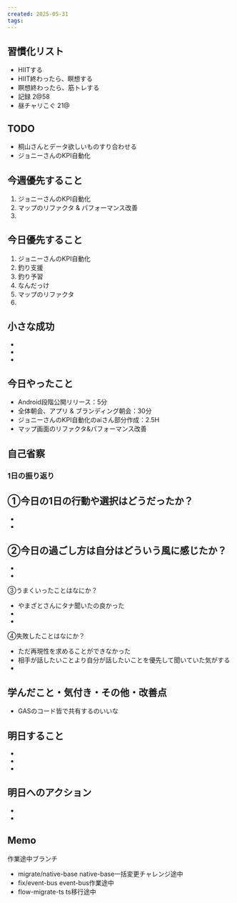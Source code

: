 ```yaml
---
created: 2025-05-31
tags:
---
```


## 習慣化リスト 
- HIITする
- HIIT終わったら、瞑想する
- 瞑想終わったら、筋トレする
- 記録 2@58
- 昼チャリこぐ 21@


## TODO
- 桐山さんとデータ欲しいものすり合わせる
- ジョニーさんのKPI自動化

## 今週優先すること
1. ジョニーさんのKPI自動化
2. マップのリファクタ & パフォーマンス改善
3. 

## 今日優先すること
1. ジョニーさんのKPI自動化
2. 釣り支援
3. 釣り予習
4. なんだっけ
5. マップのリファクタ
6. 

## 小さな成功
- 
- 
- 

## 今日やったこと
- Android段階公開リリース：5分
- 全体朝会、アプリ & ブランディング朝会：30分
- ジョニーさんのKPI自動化のaiさん部分作成：2.5H
- マップ画面のリファクタ&パフォーマンス改善


## 自己省察

### 1日の振り返り
①今日の1日の行動や選択はどうだったか？
- 
- 
- 

②今日の過ごし方は自分はどういう風に感じたか？
- 
- 
- 

③うまくいったことはなにか？
- やまざとさんにタナ聞いたの良かった
- 
- 

④失敗したことはなにか？
- ただ再現性を求めることができなかった
- 相手が話したいことより自分が話したいことを優先して聞いていた気がする
- 

## 学んだこと・気付き・その他・改善点
- GASのコード皆で共有するのいいな

## 明日すること
- 
- 
- 

## 明日へのアクション
- 
- 

## Memo
作業途中ブランチ
- migrate/native-base native-base一括変更チャレンジ途中
- fix/event-bus event-bus作業途中
- flow-migrate-ts ts移行途中